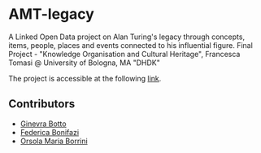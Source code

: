 # AMT-legacy
A Linked Open Data project on Alan Turing's legacy through concepts, items, people, places and events connected to his influential figure.
Final Project - "Knowledge Organisation and Cultural Heritage", Francesca Tomasi @ University of Bologna, MA "DHDK"

The project is accessible at the following [link](https://amt-legacy.github.io/ALODTuring/).

## Contributors
- [Ginevra Botto](mailto:ginevra.botto@studio.unibo.it)
- [Federica Bonifazi](mailto:federica.bonifazi@studio.unibo.it)
- [Orsola Maria Borrini](mailto:orsolamaria.borrini@studio.unibo.it)

